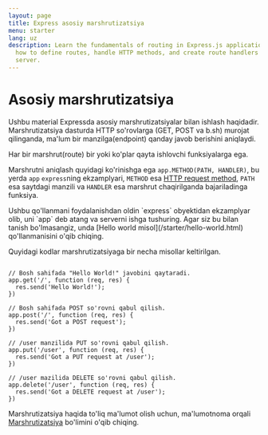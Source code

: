 ```yaml
---
layout: page
title: Express asosiy marshrutizatsiya
menu: starter
lang: uz
description: Learn the fundamentals of routing in Express.js applications, including
  how to define routes, handle HTTP methods, and create route handlers for your web
  server.
---
```


# Asosiy marshrutizatsiya
Ushbu material Expressda asosiy marshrutizatsiyalar bilan ishlash haqidadir. Marshrutizatsiya dasturda HTTP so'rovlarga (GET, POST va b.sh) murojat qilinganda, ma'lum bir manzilga(endpoint) qanday javob berishini aniqlaydi.

Har bir marshrut(route) bir yoki ko'plar qayta ishlovchi funksiyalarga ega.

Marshrutni aniqlash quyidagi ko'rinishga ega `app.METHOD(PATH, HANDLER)`, bu yerda `app` `express`ning ekzamplyari, `METHOD` esa [HTTP request method](http://en.wikipedia.org/wiki/Hypertext_Transfer_Protocol), `PATH` esa saytdagi manzili va `HANDLER` esa marshrut chaqirilganda bajariladinga funksiya.
<div class="doc-box doc-notice" markdown="1">
Ushbu qo'llanmani foydalanishdan oldin `express` obyektidan ekzamplyar olib, uni `app` deb atang va serverni ishga tushuring.  Agar siz bu bilan tanish bo'lmasangiz, unda [Hello world misol](/starter/hello-world.html) qo'llanmanisini o'qib chiqing.
</div>

Quyidagi kodlar marshrutizatsiyaga bir necha misollar keltirilgan.

<pre><code class="language-javascript" translate="no">
// Bosh sahifada "Hello World!" javobini qaytaradi.
app.get('/', function (req, res) {
  res.send('Hello World!');
})

// Bosh sahifada POST so'rovni qabul qilish.
app.post('/', function (req, res) {
  res.send('Got a POST request');
})

// /user manzilida PUT so'rovni qabul qilish.
app.put('/user', function (req, res) {
  res.send('Got a PUT request at /user');
})

// /user mazilida DELETE so'rovni qabul qilish.
app.delete('/user', function (req, res) {
  res.send('Got a DELETE request at /user');
})
</code></pre>

Marshrutizatsiya haqida to'liq ma'lumot olish uchun, ma'lumotnoma orqali [Marshrutizatsiya](/{{page.lang}}/guide/routing.html) bo'limini o'qib chiqing.
